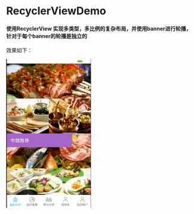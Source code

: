 # RecyclerViewDemo

#### 使用RecyclerView 实现多类型，多比例的复杂布局，并使用banner进行轮播，针对于每个banner的轮播是独立的

效果如下：

![image](https://github.com/leasual/RecyclerViewDemo/blob/master/ezgif.com-crop.gif)
